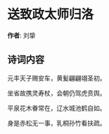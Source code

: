 # 送致政太师归洛

**作者**: 刘挚

## 诗词内容

元丰天子赐安车，黄髪翩翩翊圣初。

坐省故携灵寿杖，会朝仍驾虎贲舆。

平泉花木眷常在，辽水城池鹤自如。

身是赤松无一事，乳桐孙竹看扶疏。

